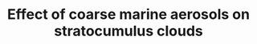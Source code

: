---
title: "Effect of coarse marine aerosols on stratocumulus clouds"
authors: "Lehahn, Y., I. Koren, O. Altaratz, A. B. Kostinsky"
journal: "Geophysical Research Letters"
volume: "38"
pages: "L20804"
year: 2011
doi: "10.1029/2011GL048504"
url: "https://doi.org/10.1029/2011GL048504"
pdf: true
openAccess: false
abstract: ""
keywords: ["marine aerosols", "stratocumulus clouds", "cloud-aerosol interactions", "coarse aerosols"]
featured: false
---